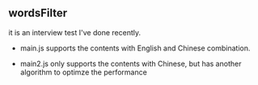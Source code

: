## wordsFilter

it is an interview test I've done recently.

* main.js supports the contents with English and Chinese combination.

* main2.js only supports the contents with Chinese, but has another algorithm to optimze the performance



